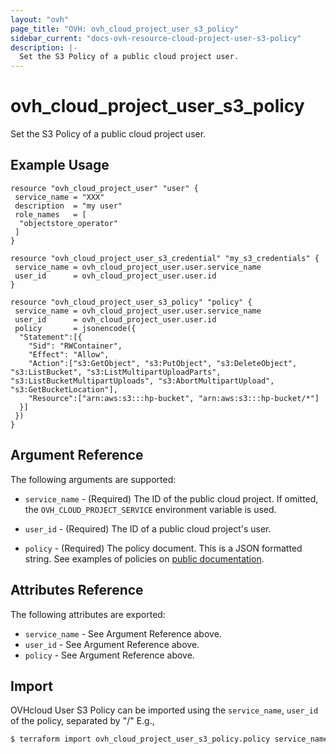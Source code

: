 ```yaml
---
layout: "ovh"
page_title: "OVH: ovh_cloud_project_user_s3_policy"
sidebar_current: "docs-ovh-resource-cloud-project-user-s3-policy"
description: |-
  Set the S3 Policy of a public cloud project user.
---
```


# ovh_cloud_project_user_s3_policy

Set the S3 Policy of a public cloud project user.

## Example Usage

```hcl
resource "ovh_cloud_project_user" "user" {
 service_name = "XXX"
 description  = "my user"
 role_names   = [
  "objectstore_operator"
 ]
}

resource "ovh_cloud_project_user_s3_credential" "my_s3_credentials" {
 service_name = ovh_cloud_project_user.user.service_name
 user_id      = ovh_cloud_project_user.user.id
}

resource "ovh_cloud_project_user_s3_policy" "policy" {
 service_name = ovh_cloud_project_user.user.service_name
 user_id      = ovh_cloud_project_user.user.id
 policy       = jsonencode({
  "Statement":[{
    "Sid": "RWContainer",
    "Effect": "Allow",
    "Action":["s3:GetObject", "s3:PutObject", "s3:DeleteObject", "s3:ListBucket", "s3:ListMultipartUploadParts", "s3:ListBucketMultipartUploads", "s3:AbortMultipartUpload", "s3:GetBucketLocation"],
    "Resource":["arn:aws:s3:::hp-bucket", "arn:aws:s3:::hp-bucket/*"]
  }]
 })
}
```

## Argument Reference

The following arguments are supported:

- `service_name` - (Required) The ID of the public cloud project. If omitted,
  the `OVH_CLOUD_PROJECT_SERVICE` environment variable is used.

- `user_id` - (Required) The ID of a public cloud project's user.

- `policy` - (Required) The policy document. This is a JSON formatted string. See examples of policies on [public documentation](https://docs.ovh.com/gb/en/storage/s3/identity-and-access-management/).

## Attributes Reference

The following attributes are exported:

- `service_name` - See Argument Reference above.
- `user_id` - See Argument Reference above.
- `policy` - See Argument Reference above.

## Import

OVHcloud User S3 Policy can be imported using the `service_name`, `user_id` of the policy, separated by "/" E.g.,

```bash
$ terraform import ovh_cloud_project_user_s3_policy.policy service_name/user_id
```
